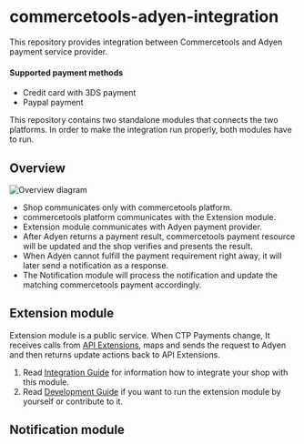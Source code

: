 # commercetools-adyen-integration
This repository provides integration between Commercetools and Adyen payment service provider.

#### Supported payment methods
- Credit card with 3DS payment  
- Paypal payment

This repository contains two standalone modules that connects the two platforms.
In order to make the integration run properly, both modules have to run.

## Overview
![Overview diagram](https://user-images.githubusercontent.com/9251453/56045959-86110d80-5d42-11e9-9c0f-21ce651594e3.png)
- Shop communicates only with commercetools platform.
- commercetools platform communicates with the Extension module.
- Extension module communicates with Adyen payment provider.
- After Adyen returns a payment result, commercetools payment resource will be updated and the shop verifies and presents the result.
- When Adyen cannot fulfill the payment requirement right away, it will later send a notification as a response.
- The Notification module will process the notification and update the matching commercetools payment accordingly.    

## Extension module
Extension module is a public service. When CTP Payments change, It receives calls from 
[API Extensions](https://docs.commercetools.com/http-api-projects-api-extensions),
maps and sends the request to Adyen and then returns update actions back to API Extensions.

1. Read [Integration Guide](./extension/docs/IntegrationGuide.md) for information how to integrate your shop with this module.  
1. Read [Development Guide](./extension/docs/DevelopmentGuide.md) if you want to run the extension module by yourself or contribute to it.

## Notification module  
